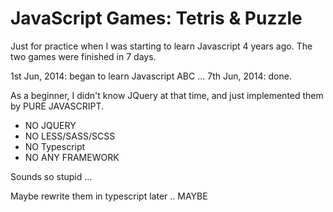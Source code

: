 # JavaScript Games: Tetris & Puzzle

Just for practice when I was starting to learn Javascript 4 years ago. The two games were finished in 7 days.

1st Jun, 2014: began to learn Javascript ABC ...
7th Jun, 2014: done.

As a beginner, I didn't know JQuery at that time, and just implemented them by PURE JAVASCRIPT. 
* NO JQUERY
* NO LESS/SASS/SCSS
* NO Typescript 
* NO ANY FRAMEWORK

Sounds so stupid ...

Maybe rewrite them in typescript later .. MAYBE
